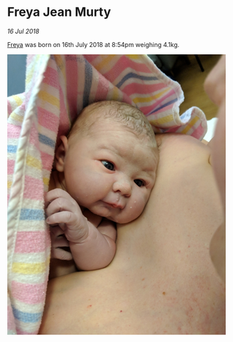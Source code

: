 # Freya Jean Murty
_16 Jul 2018_

[Freya](/freya) was born on 16th July 2018 at 8:54pm weighing 4.1kg.

![Freya Jean Murty](/images/brendan/freya-jean-murty.jpg)